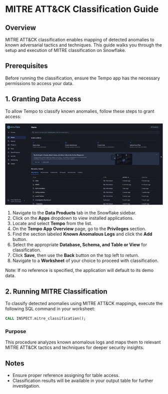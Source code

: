 # MITRE ATT&CK Classification Guide  

## Overview  
MITRE ATT&CK classification enables mapping of detected anomalies to known adversarial tactics and techniques. This guide walks you through the setup and execution of MITRE classification on Snowflake.  

## Prerequisites  
Before running the classification, ensure the Tempo app has the necessary permissions to access your data.  

## 1. Granting Data Access  

To allow Tempo to classify known anomalies, follow these steps to grant access:  

![Reference Navigation](./assets/mitre_guide.gif)  

1. Navigate to the **Data Products** tab in the Snowflake sidebar.  
2. Click on the **Apps** dropdown to view installed applications.  
3. Locate and select **Tempo** from the list.  
4. On the **Tempo App Overview** page, go to the **Privileges** section.  
5. Find the section labeled **Known Anomalous Logs** and click the **Add** button.  
6. Select the appropriate **Database, Schema, and Table or View** for classification.  
7. Click **Save**, then use the **Back** button on the top left to return.  
8. Navigate to a **Worksheet** of your choice to proceed with classification.  

Note: If no reference is specified, the application will default to its demo data.

## 2. Running MITRE Classification  

To classify detected anomalies using MITRE ATT&CK mappings, execute the following SQL command in your worksheet:  

```sql
CALL INSPECT.mitre_classification();
```

### Purpose  
This procedure analyzes known anomalous logs and maps them to relevant MITRE ATT&CK tactics and techniques for deeper security insights.  

## Notes  
- Ensure proper reference assigning for table access.  
- Classification results will be available in your output table for further investigation.  
